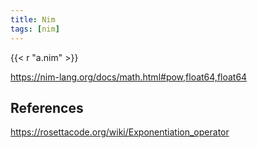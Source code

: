 ```yaml
---
title: Nim
tags: [nim]
---
```


{{< r "a.nim" >}}

<https://nim-lang.org/docs/math.html#pow,float64,float64>

## References

<https://rosettacode.org/wiki/Exponentiation_operator>
